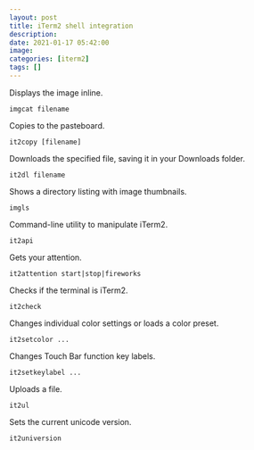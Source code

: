 ```yaml
---
layout: post
title: iTerm2 shell integration
description: 
date: 2021-01-17 05:42:00
image: 
categories: [iterm2]
tags: []
---
```


Displays the image inline.

    imgcat filename

Copies to the pasteboard.

    it2copy [filename]

Downloads the specified file, saving it in your Downloads folder.

    it2dl filename

Shows a directory listing with image thumbnails.

    imgls

Command-line utility to manipulate iTerm2.

    it2api

Gets your attention.

    it2attention start|stop|fireworks

Checks if the terminal is iTerm2.

    it2check

Changes individual color settings or loads a color preset.

    it2setcolor ...

Changes Touch Bar function key labels.

    it2setkeylabel ...

Uploads a file.

    it2ul

Sets the current unicode version.

    it2universion